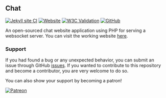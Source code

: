 
## Chat

[![Jekyll site CI](https://github.com/eidoriantan/chat-app/workflows/Jekyll%20site%20CI/badge.svg)](https://github.com/eidoriantan/chat-app/actions?query=workflow%3A%22Jekyll+site+CI%22)
[![Website](https://img.shields.io/website?url=https%3A%2F%2Fchat.eidoriantan.tech)][homepage]
[![W3C Validation](https://img.shields.io/w3c-validation/html?targetUrl=https%3A%2F%2Fchat.eidoriantan.tech)][W3C Validator]
[![GitHub](https://img.shields.io/github/license/eidoriantan/chat-app)](https://github.com/eidoriantan/chat-app/blob/master/LICENSE.txt)

An open-sourced chat website application using PHP for serving a websocket
server. You can visit the working website [here][homepage].

### Support
If you had found a bug or any unexpected behavior, you can submit an issue
through GitHub
[issues](https://github.com/eidoriantan/chat-app/issues). If you wanted to
contribute to this repository and become a contributor, you are very welcome to
do so.

You can also show your support by becoming a patron!

[![Patreon](https://c5.patreon.com/external/logo/become_a_patron_button.png)](https://www.patreon.com/eidoriantan)

[homepage]: https://chat.eidoriantan.tech
[W3C Validator]: https://validator.w3.org/nu/?doc=https%3A%2F%2Fchat.eidoriantan.tech%2F
